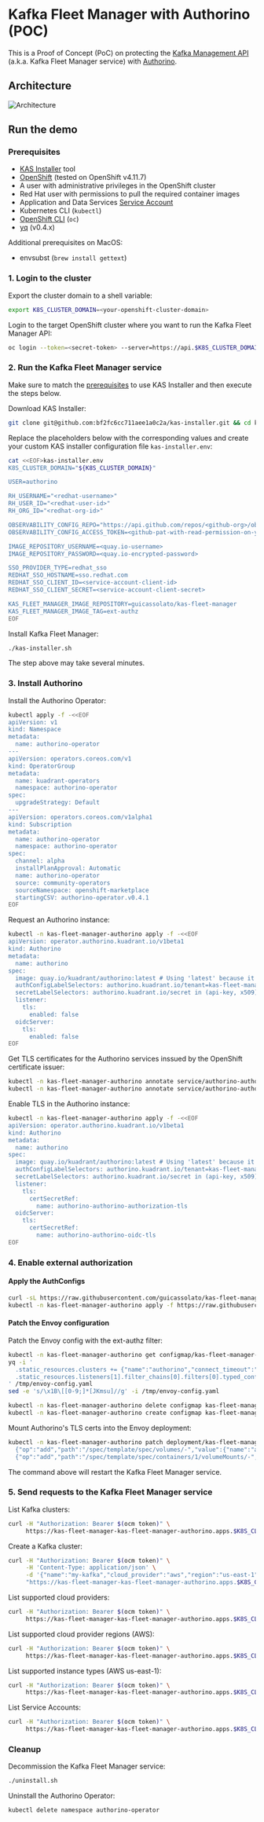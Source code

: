 # Kafka Fleet Manager with Authorino (POC)

This is a Proof of Concept (PoC) on protecting the [Kafka Management API](https://api.openshift.com/?urls.primaryName=kafka%20service%20fleet%20manager%20service) (a.k.a. Kafka Fleet Manager service) with [Authorino](https://github.com/kuadrant/authorino).

## Architecture

![Architecture](architecture.svg)

## Run the demo

### Prerequisites

- [KAS Installer](https://github.com/bf2fc6cc711aee1a0c2a/kas-installer) tool
- [OpenShift](https://www.openshift.com) (tested on OpenShift v4.11.7)
- A user with administrative privileges in the OpenShift cluster
- Red Hat user with permissions to pull the required container images
- Application and Data Services [Service Account](https://console.redhat.com/application-services/service-accounts)
- Kubernetes CLI (`kubectl`)
- [OpenShift CLI](https://docs.openshift.com/container-platform/4.11/cli_reference/openshift_cli/getting-started-cli.html) (`oc`)
- [yq](https://mikefarah.gitbook.io/yq/) (v0.4.x)

Additional prerequisites on MacOS:
- envsubst (`brew install gettext`)

### 1. Login to the cluster

Export the cluster domain to a shell variable:

```sh
export K8S_CLUSTER_DOMAIN=<your-openshift-cluster-domain>
```

Login to the target OpenShift cluster where you want to run the Kafka Fleet Manager API:

```sh
oc login --token=<secret-token> --server=https://api.$K8S_CLUSTER_DOMAIN:6443
```

### 2. Run the Kafka Fleet Manager service

Make sure to match the [prerequisites](https://github.com/bf2fc6cc711aee1a0c2a/kas-installer#prerequisites) to use KAS Installer and then execute the steps below.

Download KAS Installer:

```sh
git clone git@github.com:bf2fc6cc711aee1a0c2a/kas-installer.git && cd kas-installer
```

Replace the placeholders below with the corresponding values and create your custom KAS installer configuration file `kas-installer.env`:

```sh
cat <<EOF>kas-installer.env
K8S_CLUSTER_DOMAIN="${K8S_CLUSTER_DOMAIN}"

USER=authorino

RH_USERNAME="<redhat-username>"
RH_USER_ID="<redhat-user-id>"
RH_ORG_ID="<redhat-org-id>"

OBSERVABILITY_CONFIG_REPO="https://api.github.com/repos/<github-org>/observability-resources-mk/contents"
OBSERVABILITY_CONFIG_ACCESS_TOKEN=<github-pat-with-read-permission-on-your-fork-of-observability-resources-mk>

IMAGE_REPOSITORY_USERNAME=<quay.io-username>
IMAGE_REPOSITORY_PASSWORD=<quay.io-encrypted-password>

SSO_PROVIDER_TYPE=redhat_sso
REDHAT_SSO_HOSTNAME=sso.redhat.com
REDHAT_SSO_CLIENT_ID=<service-account-client-id>
REDHAT_SSO_CLIENT_SECRET=<service-account-client-secret>

KAS_FLEET_MANAGER_IMAGE_REPOSITORY=guicassolato/kas-fleet-manager
KAS_FLEET_MANAGER_IMAGE_TAG=ext-authz
EOF
```

Install Kafka Fleet Manager:

```sh
./kas-installer.sh
```

The step above may take several minutes.

### 3. Install Authorino

Install the Authorino Operator:

```sh
kubectl apply -f -<<EOF
apiVersion: v1
kind: Namespace
metadata:
  name: authorino-operator
---
apiVersion: operators.coreos.com/v1
kind: OperatorGroup
metadata:
  name: kuadrant-operators
  namespace: authorino-operator
spec:
  upgradeStrategy: Default
---
apiVersion: operators.coreos.com/v1alpha1
kind: Subscription
metadata:
  name: authorino-operator
  namespace: authorino-operator
spec:
  channel: alpha
  installPlanApproval: Automatic
  name: authorino-operator
  source: community-operators
  sourceNamespace: openshift-marketplace
  startingCSV: authorino-operator.v0.4.1
EOF
```

Request an Authorino instance:

```sh
kubectl -n kas-fleet-manager-authorino apply -f -<<EOF
apiVersion: operator.authorino.kuadrant.io/v1beta1
kind: Authorino
metadata:
  name: authorino
spec:
  image: quay.io/kuadrant/authorino:latest # Using 'latest' because it contains the fix to https://github.com/Kuadrant/authorino/issues/356
  authConfigLabelSelectors: authorino.kuadrant.io/tenant=kas-fleet-manager
  secretLabelSelectors: authorino.kuadrant.io/secret in (api-key, x509),authorino.kuadrant.io/tenant=kas-fleet-manager
  listener:
    tls:
      enabled: false
  oidcServer:
    tls:
      enabled: false
EOF
```

Get TLS certificates for the Authorino services inssued by the OpenShift certificate issuer:

```sh
kubectl -n kas-fleet-manager-authorino annotate service/authorino-authorino-authorization service.alpha.openshift.io/serving-cert-secret-name=authorino-authorino-authorization-tls
kubectl -n kas-fleet-manager-authorino annotate service/authorino-authorino-oidc service.alpha.openshift.io/serving-cert-secret-name=authorino-authorino-oidc-tls
```

Enable TLS in the Authorino instance:

```sh
kubectl -n kas-fleet-manager-authorino apply -f -<<EOF
apiVersion: operator.authorino.kuadrant.io/v1beta1
kind: Authorino
metadata:
  name: authorino
spec:
  image: quay.io/kuadrant/authorino:latest # Using 'latest' because it contains the fix to https://github.com/Kuadrant/authorino/issues/356
  authConfigLabelSelectors: authorino.kuadrant.io/tenant=kas-fleet-manager
  secretLabelSelectors: authorino.kuadrant.io/secret in (api-key, x509),authorino.kuadrant.io/tenant=kas-fleet-manager
  listener:
    tls:
      certSecretRef:
        name: authorino-authorino-authorization-tls
  oidcServer:
    tls:
      certSecretRef:
        name: authorino-authorino-oidc-tls
EOF
```

### 4. Enable external authorization

#### Apply the AuthConfigs

```sh
curl -sL https://raw.githubusercontent.com/guicassolato/kas-fleet-manager-authorino/main/kas-fleet-manager-authconfig.yaml | envsubst | kubectl -n kas-fleet-manager-authorino apply -f -
kubectl -n kas-fleet-manager-authorino apply -f https://raw.githubusercontent.com/guicassolato/kas-fleet-manager-authorino/main/kas-fleet-manager-pip-authconfig.yaml
```

#### Patch the Envoy configuration

Patch the Envoy config with the ext-authz filter:

```sh
kubectl -n kas-fleet-manager-authorino get configmap/kas-fleet-manager-envoy-config -o jsonpath='{.data.main\.yaml}' > /tmp/envoy-config.yaml
yq -i '
  .static_resources.clusters += {"name":"authorino","connect_timeout":"0.25s","type":"strict_dns","lb_policy":"round_robin","http2_protocol_options":{},"load_assignment":{"cluster_name":"authorino","endpoints":[{"lb_endpoints":[{"endpoint":{"address":{"socket_address":{"address":"authorino-authorino-authorization.kas-fleet-manager-authorino.svc","port_value":50051}}}}]}]},"transport_socket":{"name":"envoy.transport_sockets.tls","typed_config":{"@type":"type.googleapis.com/envoy.extensions.transport_sockets.tls.v3.UpstreamTlsContext","common_tls_context":{"validation_context":{"trusted_ca":{"filename":"/etc/ssl/certs/authorino-ca-cert.crt"}}}}}} |
  .static_resources.listeners[1].filter_chains[0].filters[0].typed_config.http_filters = [{"name":"envoy.filters.http.ext_authz","typed_config":{"@type":"type.googleapis.com/envoy.extensions.filters.http.ext_authz.v3.ExtAuthz","transport_api_version":"V3","failure_mode_allow":false,"grpc_service":{"envoy_grpc":{"cluster_name":"authorino"},"timeout":"1s"}}}] + .static_resources.listeners[1].filter_chains[0].filters[0].typed_config.http_filters
' /tmp/envoy-config.yaml
sed -e 's/\x1B\[[0-9;]*[JKmsu]//g' -i /tmp/envoy-config.yaml

kubectl -n kas-fleet-manager-authorino delete configmap kas-fleet-manager-envoy-config
kubectl -n kas-fleet-manager-authorino create configmap kas-fleet-manager-envoy-config --from-file=main.yaml=/tmp/envoy-config.yaml
```

Mount Authorino's TLS certs into the Envoy deployment:

```sh
kubectl -n kas-fleet-manager-authorino patch deployment/kas-fleet-manager --type='json' -p='[
  {"op":"add","path":"/spec/template/spec/volumes/-","value":{"name":"authorino-ca-cert","secret":{"defaultMode":420,"secretName":"authorino-authorino-authorization-tls"}}},
  {"op":"add","path":"/spec/template/spec/containers/1/volumeMounts/-","value":{"mountPath":"/etc/ssl/certs/authorino-ca-cert.crt","name":"authorino-ca-cert","readOnly":true,"subPath":"tls.crt"}}]'
```

The command above will restart the Kafka Fleet Manager service.

### 5. Send requests to the Kafka Fleet Manager service

List Kafka clusters:

```sh
curl -H "Authorization: Bearer $(ocm token)" \
     https://kas-fleet-manager-kas-fleet-manager-authorino.apps.$K8S_CLUSTER_DOMAIN/api/kafkas_mgmt/v1/kafkas
```

Create a Kafka cluster:

```sh
curl -H "Authorization: Bearer $(ocm token)" \
     -H 'Content-Type: application/json' \
     -d '{"name":"my-kafka","cloud_provider":"aws","region":"us-east-1","multi_az":false}' \
     "https://kas-fleet-manager-kas-fleet-manager-authorino.apps.$K8S_CLUSTER_DOMAIN/api/kafkas_mgmt/v1/kafkas?async=true"
```

List supported cloud providers:

```sh
curl -H "Authorization: Bearer $(ocm token)" \
     https://kas-fleet-manager-kas-fleet-manager-authorino.apps.$K8S_CLUSTER_DOMAIN/api/kafkas_mgmt/v1/cloud_providers
```

List supported cloud provider regions (AWS):

```sh
curl -H "Authorization: Bearer $(ocm token)" \
     https://kas-fleet-manager-kas-fleet-manager-authorino.apps.$K8S_CLUSTER_DOMAIN/api/kafkas_mgmt/v1/cloud_providers/aws/regions
```

List supported instance types (AWS us-east-1):

```sh
curl -H "Authorization: Bearer $(ocm token)" \
     https://kas-fleet-manager-kas-fleet-manager-authorino.apps.$K8S_CLUSTER_DOMAIN/api/kafkas_mgmt/v1/instance_types/aws/us-east-1
```

List Service Accounts:

```sh
curl -H "Authorization: Bearer $(ocm token)" \
     https://kas-fleet-manager-kas-fleet-manager-authorino.apps.$K8S_CLUSTER_DOMAIN/api/kafkas_mgmt/v1/service_accounts
```

### Cleanup

Decommission the Kafka Fleet Manager service:

```sh
./uninstall.sh
```

Uninstall the Authorino Operator:

```sh
kubectl delete namespace authorino-operator
```
